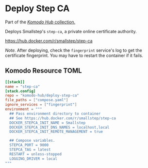 # Deploy Step CA

Part of the [_Komodo Hub_ collection.](https://github.com/komodo-hub/komodo-hub)

Deploys Smallstep's `step-ca`, a private online certificate authority.

https://hub.docker.com/r/smallstep/step-ca

*Note.* After deploying, check the `fingerprint` service's log to get the certificate fingerprint. You may have to restart the container if it fails.

## Komodo Resource TOML

```toml
[[stack]]
name = "step-ca"
[stack.config]
repo = "komodo-hub/deploy-step-ca"
file_paths = ["compose.yaml"]
ignore_services = ["fingerprint"]
environment = """
  ## Pass environment directory to container
  ## See https://hub.docker.com/r/smallstep/step-ca
  DOCKER_STEPCA_INIT_NAME = Smallstep
  DOCKER_STEPCA_INIT_DNS_NAMES = localhost,local
  DOCKER_STEPCA_INIT_REMOTE_MANAGEMENT = true

  ## Compose variables.
  STEPCA_PORT = 9000
  STEPCA_TAG = latest
  RESTART = unless-stopped
  LOGGING_DRIVER = local
"""
```
